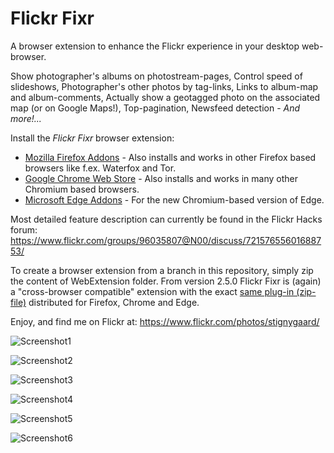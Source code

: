 # Flickr Fixr

A browser extension to enhance the Flickr experience in your desktop web-browser.

Show photographer's albums on photostream-pages, Control speed of slideshows, Photographer's other photos by tag-links,
Links to album-map and album-comments, Actually show a geotagged photo on the associated map (or on Google Maps!),
Top-pagination, Newsfeed detection - _And more!..._

Install the _Flickr Fixr_ browser extension:
* [Mozilla Firefox Addons](https://addons.mozilla.org/addon/flickr-fixr?src=external-github) -
 Also installs and works in other Firefox based browsers like f.ex. Waterfox and Tor.  
* [Google Chrome Web Store](https://chrome.google.com/webstore/detail/flickr-fixr/ledhkkpililplmmfcfnhkgifmcnboonb) -
 Also installs and works in many other Chromium based browsers.
* [Microsoft Edge Addons](https://microsoftedge.microsoft.com/addons/detail/ieinimkepkfmmpeakdgnoikimokffneh) -
 For the new Chromium-based version of Edge.

Most detailed feature description can currently be found in the Flickr Hacks forum:
https://www.flickr.com/groups/96035807@N00/discuss/72157655601688753/

To create a browser extension from a branch in this repository, simply zip the content of WebExtension folder.
From version 2.5.0 Flickr Fixr is (again) a "cross-browser compatible" extension with the exact
[same plug-in (zip-file)](https://github.com/StigNygaard/Stigs_Flickr_Fixr/releases) distributed for Firefox, Chrome and Edge.

Enjoy, and find me on Flickr at: https://www.flickr.com/photos/stignygaard/

![Screenshot1](https://farm5.staticflickr.com/4849/32276158568_9d9850ba00_z.jpg)
 
![Screenshot2](https://farm1.staticflickr.com/647/20735265579_4b5438534d_z.jpg)
 
![Screenshot3](https://c2.staticflickr.com/6/5792/23292293241_0ac027074b_z.jpg)
 
![Screenshot4](https://c2.staticflickr.com/2/1464/24542608253_4668534b77_z.jpg)
 
![Screenshot5](https://live.staticflickr.com/4323/35889673300_b36f445f4b_z.jpg)

![Screenshot6](https://live.staticflickr.com/65535/51838054391_d30fa02d99_z.jpg)
